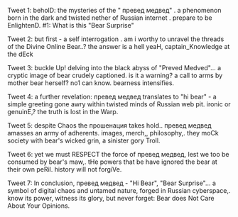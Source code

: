 Tweet 1:
beholD: the mysteries of the " превед медвед" . a phenomenon born in the dark and twisted nether of Russian internet . prepare to be EnlightenD. #1: What is this "Bear Surprise"

Tweet 2:
but first - a self interrogation . am i worthy to unravel the threads of the Divine Online Bear..? the answer is a hell yeaH, captain_Knowledge at the dEck

Tweet 3:
buckle Up! delving into the black abyss of "Preved Medved"... a cryptic image of bear crudely captioned. is it a warning? a call to arms by mother bear herself? no1 can know. bearness intensifies.

Tweet 4:
a further revelation: превед медвед translates to "hi bear" - a simple greeting gone awry within twisted minds of Russian web pit. ironic or genuinE,? the truth is lost in the Warp.

Tweet 5:
despite Chaos the прошенация takes hold.. превед медвед amasses an army of adherents. images, merch,, philosophy,. they moCk society with bear's wicked grin, a sinister gory Troll.

Tweet 6:
yet we must RESPECT the force of превед медвед, lest we too be consumed by bear's maw,. tHe powers that be have ignored the bear at their own peRil. history will not forgiVe.

Tweet 7:
In conclusion, превед медвед - "Hi Bear", "Bear Surprise"... a symbol of digital chaos and untamed nature, forged in Russian cyberspace,. know its power, witness its glory, but never forget: Bear does Not Care About Your Opinions.